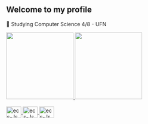 ## Welcome to my profile

🔭 Studying Computer Science 4/8 - UFN

<div align="center" style="display:flex">
  <a href="https://github.com/MiguelToller">
  <img height="180em" src="https://github-readme-stats.vercel.app/api?username=MiguelToller&theme=dark&show_icons=true&hide_border=true&count_private=true"/>
  <img height="180em" src="https://github-readme-stats.vercel.app/api/top-langs/?username=MiguelToller&theme=dark&show_icons=true&hide_border=true&layout=compact"/>
</div>
<div style="display: inline_block"><br>
  <img align="center" alt="ecs-Js" height="30" width="40" src="https://cdn.jsdelivr.net/gh/devicons/devicon@latest/icons/java/java-original.svg" />
  <img align="center" alt="ecs-Js" height="30" width="40" src="https://cdn.jsdelivr.net/gh/devicons/devicon@latest/icons/csharp/csharp-original.svg" />
  <img align="center" alt="ecs-Js" height="30" width="40" src="https://cdn.jsdelivr.net/gh/devicons/devicon@latest/icons/python/python-original.svg" />
<div>


